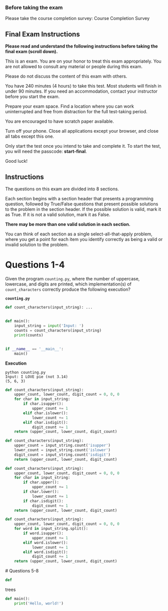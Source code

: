<quiz>
<settings title="Final" due_at="Dec 21, 2023, 11:59 PM" available_from="Dec 16, 2023, 12:00 AM" available_to="Dec 21, 2023, 11:59 PM" points_possible="40" assignment_group="Final" shuffle_answers="True" time_limit="240" allowed_attempts="1" show_correct_answers_at="Dec 21, 2023, 11:59 PM" access_code="start-final">

### Before taking the exam
Please take the course completion survey: Course Completion Survey


## Final Exam Instructions
**Please read and understand the following instructions before taking the final exam (scroll down).**

This is an exam. You are on your honor to treat this exam appropriately. You are not allowed to consult any material or people during this exam.

Please do not discuss the content of this exam with others.

You have 240 minutes (4 hours) to take this test. Most students will finish in under 90 minutes. If you need an accommodation, contact your instructor before you start the exam.

Prepare your exam space. Find a location where you can work uninterrupted and free from distraction for the full test-taking period. 

You are encouraged to have scratch paper available. 

Turn off your phone. Close all applications except your browser, and close all tabs except this one.

Only start the test once you intend to take and complete it. To start the test, you will need the passcode: **start-final**. 

Good luck!

</settings>


<question type="text">

## Instructions

The questions on this exam are divided into 8 sections.

Each section begins with a section header that presents a programming question, followed by True/False questions that present possible solutions to the problem in the section header. If the possible solution is valid, mark it as True. If it is not a valid solution, mark it as False. 

**There may be more than one valid solution in each section.**

You can think of each section as a single select-all-that-apply problem, where you get a point for each item you identify correctly as being a valid or invalid solution to the problem.

</question>

<question type = "multiple-tf">

# Questions 1-4

Given the program `counting.py`, where the number of uppercase, lowercase, and digits are printed, which implementation(s) of `count_characters` correctly produce the following execution?

**`counting.py`**

```python
def count_characters(input_string): ...
    
    
def main():
    input_string = input('Input: ')
    counts = count_characters(input_string)
    print(counts)
    

if __name__ == '__main__':
    main()

```

**Execution**
```text
python counting.py
Input: I LOVE pie (not 3.14)
(5, 6, 3)
```

<correct>

```python
def count_characters(input_string):
    upper_count, lower_count, digit_count = 0, 0, 0
    for char in input_string:
        if char.isupper():
            upper_count += 1
        elif char.islower():
            lower_count += 1
        elif char.isdigit():
            digit_count += 1
    return (upper_count, lower_count, digit_count)
```
</correct>

<incorrect>

```python
def count_characters(input_string):
    upper_count = input_string.count('isupper')
    lower_count = input_string.count('islower')
    digit_count = input_string.count('isdigit')
    return (upper_count, lower_count, digit_count)
```
</incorrect>
<wrong>

```python
def count_characters(input_string):
    upper_count, lower_count, digit_count = 0, 0, 0
    for char in input_string:
        if char.upper():
            upper_count += 1
        if char.lower():
            lower_count += 1
        if char.isdigit():
            digit_count += 1
    return (upper_count, lower_count, digit_count)
```
</wrong>
<wrong>

```python
def count_characters(input_string):
    upper_count, lower_count, digit_count = 0, 0, 0
    for word in input_string.split():
        if word.isupper():
            upper_count += 1
        elif word.islower():
            lower_count += 1
        elif word.isdigit():
            digit_count += 1
    return (upper_count, lower_count, digit_count)
```
</wrong>
</question>

<question type = "multiple-tf">
# Questions 5-8
<right>

```python
def 
```
</right>
<wrong>

trees
</wrong>
<wrong>

```python
def main():
    print('Hello, world!')
```
</wrong>
</question>




